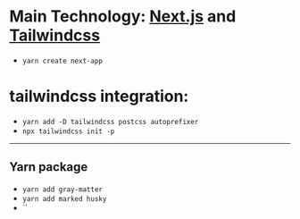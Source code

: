 # Main Technology: [Next.js](https://nextjs.org/) and [Tailwindcss](https://tailwindcss.com/docs/guides/nextjs)

- `yarn create next-app`

# tailwindcss integration:

- `yarn add -D tailwindcss postcss autoprefixer`
- `npx tailwindcss init -p`

---

## Yarn package

- `yarn add gray-matter`
- `yarn add marked husky`
- ``